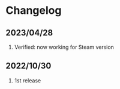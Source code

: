 # Changelog
## 2023/04/28
1. Verified: now working for Steam version


## 2022/10/30
1. 1st release
